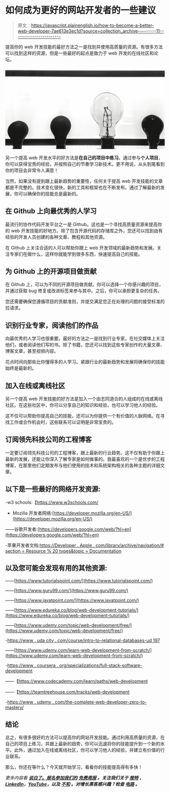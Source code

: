# 如何成为更好的网站开发者的一些建议

> 原文：<https://javascript.plainenglish.io/how-to-become-a-better-web-developer-7ae613e3ec1d?source=collection_archive---------11----------------------->

提高你的 web 开发技能的最好方法之一是找到并使用高质量的资源。有很多方法可以找到这样的资源，但是一些最好的起点是致力于 web 开发的在线社区和论坛。

![](img/ac9db901f4053a37e8af68072f9a0f82.png)

另一个提高 web 开发水平的好方法是**在自己的项目中练习**。通过参与**个人项目**，你可以获得宝贵的经验，并按照自己的节奏学习新技术。更不用说，从头到尾看到你的项目会非常令人满意！

当然，如果没有提到跟上最新趋势的重要性，任何关于提高 web 开发技能的文章都是不完整的。技术变化很快，新的工具和框架也在不断发布。通过了解最新的发展，你可以确保你的技能总是最新的。

## **在 Github 上向最优秀的人学习**

最流行的协作代码开发平台之一是 Github。这也是一个寻找高质量资源来提高你的 web 开发技能的好地方。除了包含开源代码的存储库之外，您还可以找到由有经验的开发人员创建的各种文章、教程和其他资源。

在 Github 上关注合适的人可以帮助你跟上 web 开发领域的最新趋势和发展。关注专家们在做什么，这样你就能学到很多东西，快速提高自己的技能。

## **为 Github 上的开源项目做贡献**

在 Github 上，可以为不同的开源项目做贡献。你可以选择一个你感兴趣的项目，并通过获取 bug 修复或改进标签来参与其中。之后，你可以承担更复杂的任务。

您还需要确保您遵循项目的贡献准则，并提交满足您正在处理的问题的接受标准的拉请求。

## **识别行业专家，阅读他们的作品**

向最优秀的人学习也很重要。最好的方法之一是找到行业专家，在社交媒体上关注他们，或者阅读他们写的书。除了书籍，您还可以找到这些专家创作的大量文章、博客文章，甚至视频内容。

花点时间向那些比你懂得多的人学习。紧跟行业的最新趋势和发展将确保你的技能始终是最新的。

## **加入在线或离线社区**

另一个提高 web 开发技能的好方法是加入一个由志同道合的人组成的在线或离线社区。在这些社区中，你可以分享自己的知识和经验，也可以学习他人的经验。

这不仅可以帮助你提高自己的技能，还可以为你提供一个有价值的人脉网络。在寻找工作或合作机会时，这些联系可以证明是非常宝贵的。

## **订阅领先科技公司的工程博客**

一定要订阅领先科技公司的工程博客，跟上最新的行业趋势。这不仅有助于你跟上最新的发展，还能让你深入了解专家是如何做事的。我最喜欢的一个是优步的工程博客，在那里他们定期发布与他们使用的技术和系统架构相关的各种主题的详细文章。

## **以下是一些最好的网络开发资源:**

-w3 schools:【https://www.w3schools.com/ 

- Mozilla 开发者网络:[https://developer.mozilla.org/en-US/](https://developer.mozilla.org/en-US/)

——谷歌开发者:[https://developers.google.com/web/?hl=en](https://developers.google.com/web/?hl=en)

-苹果开发者文档:[https://Developer . Apple . com/library/archive/navigation/# section = Resource % 20 types&topic = Documentation](https://developer.apple.com/library/archive/navigation/#section=Resource%20Types&topic=Documentation)

## **以及您可能会发现有用的其他资源:**

——[https://www.tutorialspoint.com/](https://www.tutorialspoint.com/)

——[https://www.guru99.com/](https://www.guru99.com/)

——[https://www.javatpoint.com/](https://www.javatpoint.com/)

——[https://www.edureka.co/blog/web-development-tutorials/](https://www.edureka.co/blog/web-development-tutorials/)

——[https://www.udemy.com/topic/web-development/free/](https://www.udemy.com/topic/web-development/free/)

-[https://www . uda city . com/course/intro-to-relational-databases-ud 197](https://www.udacity.com/course/intro-to-relational-databases--ud197)

——[https://www.udemy.com/learn-web-development-from-scratch/](https://www.udemy.com/learn-web-development-from-scratch/)

-[https://www . coursera . org/specializations/full-stack-software-development](https://www.coursera.org/specializations/full-stack-software-development)

——【https://www.codecademy.com/learn/paths/web-development 

——【https://teamtreehouse.com/tracks/web-development 

-[https://www . udemy . com/the-complete-web-developer-zero-to-mastery/](https://www.udemy.com/the-complete-web-developer-zero-to-mastery/)

## **结论**

总之，有很多很好的方法可以提高你的网站开发技能。通过利用高质量的资源，在自己的项目上练习，并跟上最新的趋势，你可以迅速将你的技能提升到一个新的水平。此外，通过加入在线或离线社区，你可以学习他人的经验，并建立有价值的行业联系。

那么，你还在等什么？今天就开始学习，看看你的技能提高得有多快！

*更多内容看* [***说白了。报名参加我们的***](https://plainenglish.io/) **[***免费周报***](http://newsletter.plainenglish.io/) *。关注我们关于* [***推特***](https://twitter.com/inPlainEngHQ) ，[***LinkedIn***](https://www.linkedin.com/company/inplainenglish/)*，*[***YouTube***](https://www.youtube.com/channel/UCtipWUghju290NWcn8jhyAw)*，以及* [***不和***](https://discord.gg/GtDtUAvyhW) *。对增长黑客感兴趣？检查* [***电路***](https://circuit.ooo/) *。***